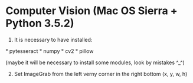 # Computer Vision (Mac OS Sierra + Python 3.5.2)

1) It is necessary to have installed:

 ° pytesseract
 ° numpy
 ° cv2
 ° pillow
  
(maybe it will be necessary to install some modules, look by mistakes ^_^)

2) Set ImageGrab from the left verny corner in the right bottom (x, y, w, h)

